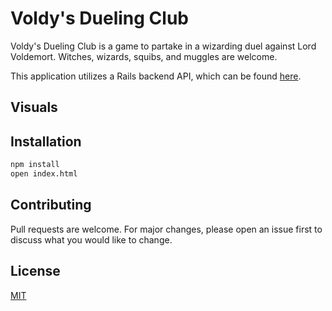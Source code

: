 # Voldy's Dueling Club

Voldy's Dueling Club is a game to partake in a wizarding duel against Lord Voldemort. Witches, wizards, squibs, and muggles are welcome.

This application utilizes a Rails backend API, which can be found [here](https://github.com/leannemcabey/VoldysDuelingClubAPI).

## Visuals

## Installation

```bash
npm install
open index.html
```

## Contributing
Pull requests are welcome. For major changes, please open an issue first to discuss what you would like to change.

## License
[MIT](https://choosealicense.com/licenses/mit/)
